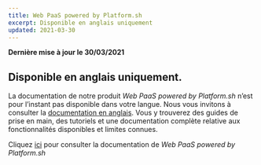 ```yaml
---
title: Web PaaS powered by Platform.sh
excerpt: Disponible en anglais uniquement
updated: 2021-03-30
---
```


**Dernière mise à jour le 30/03/2021**

## Disponible en anglais uniquement.

La documentation de notre produit *Web PaaS powered by Platform.sh* n’est pour l’instant pas disponible dans votre langue. Nous vous invitons à consulter la [documentation en anglais](/products/web-cloud-web-paas-powered-by-platformsh).
Vous y trouverez des guides de prise en main, des tutoriels et une documentation complète relative aux fonctionnalités disponibles et limites connues. 

Cliquez [ici](/products/web-cloud-web-paas-powered-by-platformsh) pour consulter la documentation de *Web PaaS powered by Platform.sh*